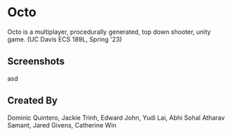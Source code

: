 # Octo
Octo is a multiplayer, procedurally generated, top down shooter, unity game.
(UC Davis ECS 189L, Spring '23)

## Screenshots ##
asd

## Created By ##
Dominic Quintero, Jackie Trinh, Edward John, Yudi Lai, Abhi Sohal Atharav Samant, Jared Givens, Catherine Win

